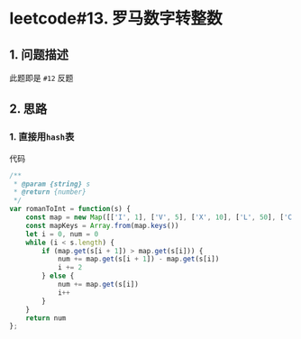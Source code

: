 # leetcode#13. 罗马数字转整数

## 1. 问题描述
此题即是 `#12` 反题

## 2. 思路
### 1. 直接用`hash`表
代码
```javascript
/**
 * @param {string} s
 * @return {number}
 */
var romanToInt = function(s) {
    const map = new Map([['I', 1], ['V', 5], ['X', 10], ['L', 50], ['C', 100], ['D', 500], ['M', 1000]])
    const mapKeys = Array.from(map.keys())
    let i = 0, num = 0
    while (i < s.length) {
        if (map.get(s[i + 1]) > map.get(s[i])) {
            num += map.get(s[i + 1]) - map.get(s[i])
            i += 2
        } else {
            num += map.get(s[i])
            i++
        }
    }
    return num
};

```


